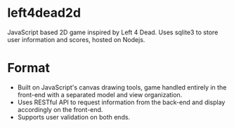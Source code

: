 # left4dead2d
JavaScript based 2D game inspired by Left 4 Dead. Uses sqlite3 to store user information and scores, hosted on Nodejs.

# Format
- Built on JavaScript's canvas drawing tools, game handled entirely in the front-end with a separated model and view organization. 
- Uses RESTful API to request information from the back-end and display accordingly on the front-end. 
- Supports user validation on both ends.
